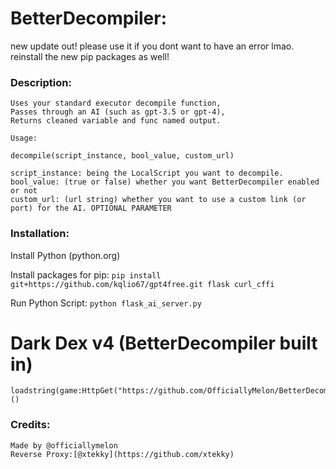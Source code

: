 # BetterDecompiler:

new update out! please use it if you dont want to have an error lmao. reinstall the new pip packages as well!

### Description:
    Uses your standard executor decompile function,
    Passes through an AI (such as gpt-3.5 or gpt-4),
    Returns cleaned variable and func named output.

    Usage:

    decompile(script_instance, bool_value, custom_url)

    script_instance: being the LocalScript you want to decompile.
    bool_value: (true or false) whether you want BetterDecompiler enabled or not 
    custom_url: (url string) whether you want to use a custom link (or port) for the AI. OPTIONAL PARAMETER
### Installation:
Install Python (python.org)

Install packages for pip: ```pip install git+https://github.com/kqlio67/gpt4free.git flask curl_cffi```

Run Python Script: ```python flask_ai_server.py```
# Dark Dex v4 (BetterDecompiler built in)
```
loadstring(game:HttpGet("https://github.com/OfficiallyMelon/BetterDecompiler/raw/main/dex_betterdecompiler.lua"))()
```

### Credits:
    Made by @officiallymelon
    Reverse Proxy:[@xtekky](https://github.com/xtekky)
    
